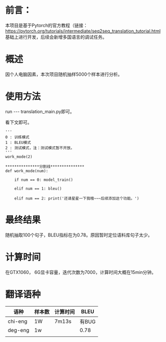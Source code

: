 # 前言：

本项目是基于Pytorch的官方教程（链接：https://pytorch.org/tutorials/intermediate/seq2seq_translation_tutorial.html 基础上进行开发，后续会新增多国语言的调试任务。

# 概述

因个人电脑因素，本次项目随机抽样5000个样本进行分析。

# 使用方法

run --- translation_main.py即可。

看下文即可。

```
'''
0 : 训练模式
1 : BLEU模式
2 : 测试模式，注：测试模式暂不开放。
'''
work_mode(2)

***************分割线***************
def work_mode(num):

    if num == 0: model_train()

    elif num == 1: bleu()

    elif num == 2: print('还请星星一下我哦~~~后续添加这个功能。')
```

# 最终结果

随机抽取100个句子，BLEU指标在为0.78。原因暂时定位语料库句子太少。

# 计算时间

在GTX1060， 6G显卡容量，迭代次数为7000，计算时间大概在15min分钟。

# 翻译语种

| 语种    | 样本数 | 计算时间 | BLEU  |
| ------- | ------ | -------- | ----- |
| chi-eng | 1W     | 7m13s    | 有BUG |
| deg-eng | 1w     |          | 0.78  |
|         |        |          |       |



